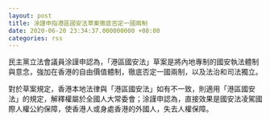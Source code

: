 ```yaml
---
layout: post
title: 涂謹申指港區國安法草案徹底否定一國兩制
date: 2020-06-20 23:34:37.000000000 +08:00
categories: rss
---
```


民主黨立法會議員涂謹申認為，「港區國安法」草案是將內地專制的國安執法體制與意念，強加在香港的自由價值體制，徹底否定一國兩制，以及法治和司法獨立。

對於草案規定，香港本地法律與「港區國安法」如有不一致，則適用「港區國安法」的規定，解釋權屬於全國人大常委會；涂謹申認為，直接效果是國安法凌駕國際人權公約保障，使香港人或身處香港的外國人，失去人權保障。
